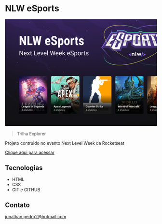 # NLW eSports

![preview](./.github/preview.png)

> Trilha Explorer 

Projeto contruido no evento Next Level Week da Rocketseat

[Clique aqui para acessar](https://jonathan-pedro.github.io/e-sports)

## Tecnologias

- HTML 
- CSS
- GIT e GITHUB

## Contato

jonathan.pedro2@hotmail.com